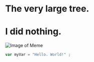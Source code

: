 # The very large tree.
# I did nothing.
![Image of Meme](https://octodex.github.com/images/yaktocat.png)
``` javascript
var myVar = "Hello. World!" ;
```
